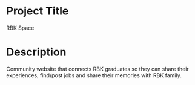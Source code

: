 # Project Title

RBK Space 

# Description

Community website that connects RBK graduates so they can share their experiences, find/post jobs and share their memories with RBK family.
